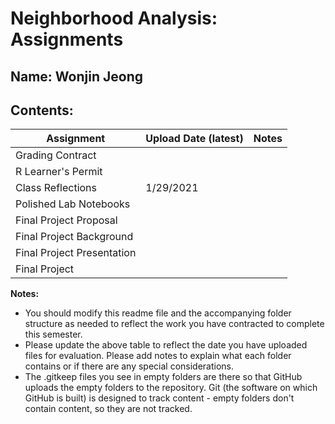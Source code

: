 # Neighborhood Analysis: Assignments

## **Name:** Wonjin Jeong

## Contents:

| Assignment | Upload Date (latest) | Notes |
|-|-|-|
| Grading Contract |  |  |
| R Learner's Permit |  |  |
| Class Reflections | 1/29/2021 |  |
| Polished Lab Notebooks |  |  |
| Final Project Proposal |  |  |
| Final Project Background |  |  |
| Final Project Presentation |  |  |
| Final Project |  |  |

**Notes:** 

- You should modify this readme file and the accompanying folder structure as needed to reflect the work you have contracted to complete this semester.
- Please update the above table to reflect the date you have uploaded files for evaluation. Please add notes to explain what each folder contains or if there are any special considerations.
- The .gitkeep files you see in empty folders are there so that GitHub uploads the empty folders to the repository. Git (the software on which GitHub is built) is designed to track content - empty folders don't contain content, so they are not tracked.
